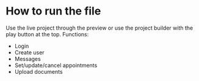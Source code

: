 # How to run the file
Use the live project through the preview or use the project builder with the play button at the top.
Functions:

- Login
- Create user
- Messages
- Set/update/cancel appointments
- Upload documents
